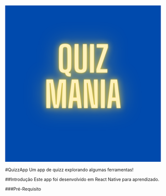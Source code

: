 ![Logo do Projeto](https://github.com/SageHako/QuizMania-React-Native/blob/main/assets/icon.png)

#QuizzApp
Um app de quizz explorando algumas ferramentas!

##Introdução
Este app foi desenvolvido em React Native para aprendizado.

###Pré-Requisito


